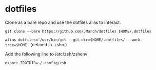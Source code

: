 # dotfiles

Clone as a bare repo and use the dotfiles alias to interact.

`git clone --bare https://github.com/JManch/dotfiles $HOME/.dotfiles`

`alias dotfiles='/usr/bin/git --git-dir=$HOME/.dotfiles/ --work-tree=$HOME'` (defined in .zshrc)

Add the following line to /etc/zsh/zshenv

`export ZDOTDIR=~/.config/zsh`
